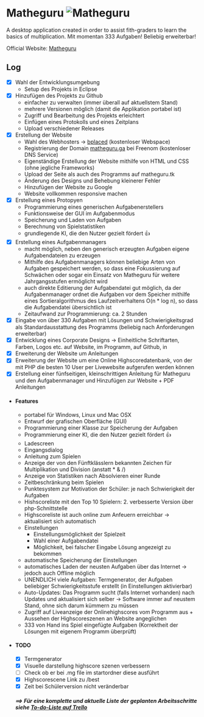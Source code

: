 # Matheguru ![Matheguru](http://matheguru.tk/matheguru_logo.png) <!-- 1613 Zeilen Code!!! -->
A desktop application created in order to assist fith-graders to learn the basics of multiplication.
Mit momentan 333 Aufgaben! Beliebig erweiterbar!

Official Website: [Matheguru](http://matheguru.ga/)

## Log
- [x] Wahl der Entwicklungsumgebung
  - Setup des Projekts in Eclipse
- [x] Hinzufügen des Projekts zu Github <!-- 2 Stunden -->
  - einfacher zu verwalten (immer überall auf aktuellstem Stand)
  - mehrere Versionen möglich (damit die Applikation portabel ist)
  - Zugriff und Bearbeitung des Projekts erleichtert
  - Einfügen eines Protokolls und eines Zeitplans
  - Upload verschiedener Releases
- [x] Erstellung der Website <!-- 3 Stunden -->
  - Wahl des Webhosters -> [bplaced](http://www.bplaced.net/) (kostenloser Webspace) <!-- 0,5 Stunden -->
  - Registrierung der Domain [matheguru.ga](http://matheguru.ga/) bei Freenom (kostenloser DNS Service) <!-- 0,5 Stunden -->
  - Eigenständige Erstellung der Website mithilfe von HTML und CSS (ohne jegliche Frameworks) <!-- 1 Stunden -->
  - Upload der Seite als auch des Programms auf matheguru.tk <!-- 0 Stunden -->
  - Änderung des Designs und Behebung kleinerer Fehler <!-- 0,5 Stunden -->
  - Hinzufügen der Website zu Google <!-- 0,45 Stunden -->
  - Website vollkommen responsive machen
- [x] Erstellung eines Protopyen <!-- 6 Stunden -->
  - Programmierung eines generischen Aufgabenerstellers
  - Funktionsweise der GUI im Aufgabenmodus
  - Speicherung und Laden von Aufgaben
  - Berechnung von Spielstatistiken
  - grundlegende KI, die den Nutzer gezielt fördert :+1:
- [x] Erstellung eines Aufgabenmanagers <!-- 2 Stunden -->
  - macht möglich, neben den generisch erzeugten Aufgaben eigene Aufgabendateien zu erzeugen
  - Mithilfe des Aufgabenmanagers können beliebige Arten von Aufgaben gespeichert werden, so dass eine Fokussierung auf Schwächen oder sogar ein Einsatz von Matheguru für weitere Jahrgangsstufen ermöglicht wird
  - auch direkte Editierung der Aufgabendatei gut möglich, da der Aufgabenmanager ordnet die Aufgaben vor dem Speicher mithilfe eines Sortieralgorithmus des Laufzeitverhaltens O(n \* log n), so dass die Aufgabendatei übersichtlich ist
  - Zeitaufwand zur Programmierung: ca. 2 Stunden
- [x] Eingabe von über 330 Aufgaben mit Lösungen und Schwierigkeitsgrad als Standardausstattung des Programms (beliebig nach Anforderungen erweiterbar)<!-- 3 Stunden -->
- [x] Entwicklung eines Corporate Designs -> Einheitliche Schriftarten, Farben, Logos etc. auf Website, im Programm, auf Github, in 
- [x] Erweiterung der Website um Anleitungen 
- [x] Erweiterung der Website um eine Online Highscoredatenbank, von der mit PHP die besten 10 User per Livewebsite aufgerufen werden können
- [x] Erstellung einer fünfseitigen, kleinschrittigen Anleitung für Matheguru und den Aufgabenmanager und Hinzufügen zur Website + PDF <!-- 3 Stunden -->
Anleitungen
- #### Features <!-- des aktuellen Programms: 40 Stunden -->
  - portabel für Windows, Linux und Mac OSX 
  - Entwurf der grafischen Oberfläche (GUI) <!-- animierter Hintergrund, verschiedenen Screens mit Management-->
  - Programmierung einer Klasse zur Speicherung der Aufgaben
  - Programmierung einer KI, die den Nutzer gezielt fördert :+1:
  - Ladescreen
  - Eingangsdialog
  - Anleitung zum Spielen
  - Anzeige der von den Fünftklässlern bekannten Zeichen für Multiplikation und Division (anstatt * & /)
  - Anzeige von Statistiken nach Absolvieren einer Runde
  - Zeitbeschränkung beim Spielen
  - Punktesystem zur Motivation der Schüler: je nach Schwierigkeit der Aufgaben
  - Hishscoreliste mit den Top 10 Spielern: 2. verbesserte Version über php-Schnittstelle
  - Highscoreliste ist auch online zum Anfeuern erreichbar -> aktualisiert sich automatisch
  - Einstellungen
    - Einstellungsmöglichkeit der Spielzeit
    - Wahl einer Aufgabendatei
    - Möglichkeit, bei falscher Eingabe Lösung angezeigt zu bekommen
  - automatische Speicherung der Einstellungen
  - automatisches Laden der neusten Aufgaben über das Internet -> jedoch auch Offline möglich
  - UNENDLICH viele Aufgaben: Termgenerator, der Aufgaben beliebiger Schwierigkeitsstufe erstellt (in Einstellungen aktivierbar)
  - Auto-Updates: Das Programm sucht (falls Internet vorhanden) nach Updates und aktualisiert sich selber -> Software immer auf neustem Stand, ohne sich darum kümmern zu müssen
  - Zugriff auf Liveanzeige der Onlinehighscores vom Programm aus + Aussehen der Highscoreszenen an Website angeglichen
  - 333 von Hand ins Spiel eingefügte Aufgaben (Korrektheit der Lösungen mit eigenem Programm überprüft)
- #### TODO
  - [x] Termgenerator
  - [x] Visuelle darstellung highscore szenen verbessern
  - [ ] Check ob er bei .mg file im startordner diese ausführt
  - [x] Highscorescene Link zu /best
  - [x] Zeit bei Schülerversion nicht veränderbar

  ##### ==> Für eine komplette und aktuelle Liste der geplanten Arbeitsschritte siehe [To-do-Liste auf Trello](https://trello.com/b/rFxNzqG5)
